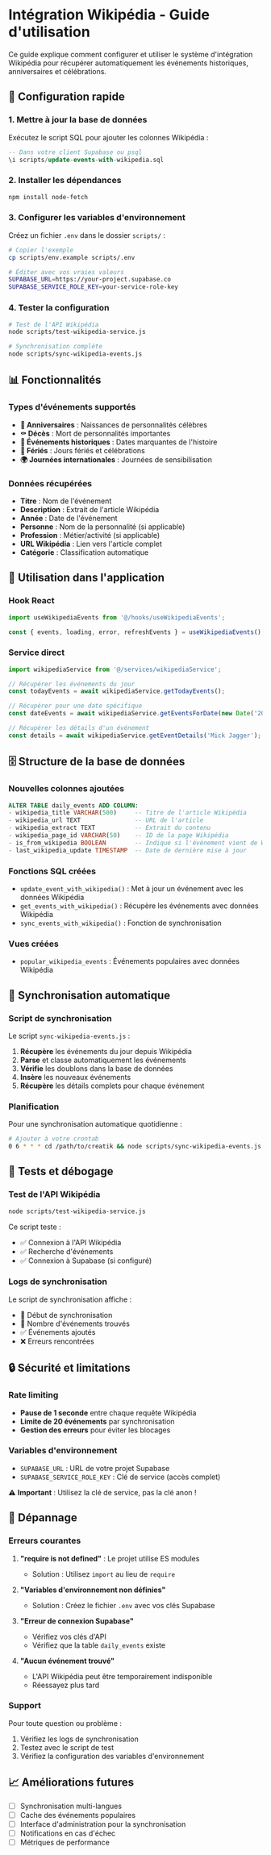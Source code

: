 # Intégration Wikipédia - Guide d'utilisation

Ce guide explique comment configurer et utiliser le système d'intégration Wikipédia pour récupérer automatiquement les événements historiques, anniversaires et célébrations.

## 🚀 Configuration rapide

### 1. Mettre à jour la base de données

Exécutez le script SQL pour ajouter les colonnes Wikipédia :

```sql
-- Dans votre client Supabase ou psql
\i scripts/update-events-with-wikipedia.sql
```

### 2. Installer les dépendances

```bash
npm install node-fetch
```

### 3. Configurer les variables d'environnement

Créez un fichier `.env` dans le dossier `scripts/` :

```bash
# Copier l'exemple
cp scripts/env.example scripts/.env

# Éditer avec vos vraies valeurs
SUPABASE_URL=https://your-project.supabase.co
SUPABASE_SERVICE_ROLE_KEY=your-service-role-key
```

### 4. Tester la configuration

```bash
# Test de l'API Wikipédia
node scripts/test-wikipedia-service.js

# Synchronisation complète
node scripts/sync-wikipedia-events.js
```

## 📊 Fonctionnalités

### Types d'événements supportés

- **🎂 Anniversaires** : Naissances de personnalités célèbres
- **⚰️ Décès** : Mort de personnalités importantes
- **📜 Événements historiques** : Dates marquantes de l'histoire
- **🎉 Fériés** : Jours fériés et célébrations
- **🌍 Journées internationales** : Journées de sensibilisation

### Données récupérées

- **Titre** : Nom de l'événement
- **Description** : Extrait de l'article Wikipédia
- **Année** : Date de l'événement
- **Personne** : Nom de la personnalité (si applicable)
- **Profession** : Métier/activité (si applicable)
- **URL Wikipédia** : Lien vers l'article complet
- **Catégorie** : Classification automatique

## 🔧 Utilisation dans l'application

### Hook React

```typescript
import useWikipediaEvents from '@/hooks/useWikipediaEvents';

const { events, loading, error, refreshEvents } = useWikipediaEvents();
```

### Service direct

```typescript
import wikipediaService from '@/services/wikipediaService';

// Récupérer les événements du jour
const todayEvents = await wikipediaService.getTodayEvents();

// Récupérer pour une date spécifique
const dateEvents = await wikipediaService.getEventsForDate(new Date('2024-01-15'));

// Récupérer les détails d'un événement
const details = await wikipediaService.getEventDetails('Mick Jagger');
```

## 🗄️ Structure de la base de données

### Nouvelles colonnes ajoutées

```sql
ALTER TABLE daily_events ADD COLUMN:
- wikipedia_title VARCHAR(500)     -- Titre de l'article Wikipédia
- wikipedia_url TEXT               -- URL de l'article
- wikipedia_extract TEXT           -- Extrait du contenu
- wikipedia_page_id VARCHAR(50)    -- ID de la page Wikipédia
- is_from_wikipedia BOOLEAN        -- Indique si l'événement vient de Wikipédia
- last_wikipedia_update TIMESTAMP  -- Date de dernière mise à jour
```

### Fonctions SQL créées

- `update_event_with_wikipedia()` : Met à jour un événement avec les données Wikipédia
- `get_events_with_wikipedia()` : Récupère les événements avec données Wikipédia
- `sync_events_with_wikipedia()` : Fonction de synchronisation

### Vues créées

- `popular_wikipedia_events` : Événements populaires avec données Wikipédia

## 🔄 Synchronisation automatique

### Script de synchronisation

Le script `sync-wikipedia-events.js` :

1. **Récupère** les événements du jour depuis Wikipédia
2. **Parse** et classe automatiquement les événements
3. **Vérifie** les doublons dans la base de données
4. **Insère** les nouveaux événements
5. **Récupère** les détails complets pour chaque événement

### Planification

Pour une synchronisation automatique quotidienne :

```bash
# Ajouter à votre crontab
0 6 * * * cd /path/to/creatik && node scripts/sync-wikipedia-events.js
```

## 🧪 Tests et débogage

### Test de l'API Wikipédia

```bash
node scripts/test-wikipedia-service.js
```

Ce script teste :
- ✅ Connexion à l'API Wikipédia
- ✅ Recherche d'événements
- ✅ Connexion à Supabase (si configuré)

### Logs de synchronisation

Le script de synchronisation affiche :
- 🔄 Début de synchronisation
- 📅 Nombre d'événements trouvés
- ✅ Événements ajoutés
- ❌ Erreurs rencontrées

## 🔒 Sécurité et limitations

### Rate limiting

- **Pause de 1 seconde** entre chaque requête Wikipédia
- **Limite de 20 événements** par synchronisation
- **Gestion des erreurs** pour éviter les blocages

### Variables d'environnement

- `SUPABASE_URL` : URL de votre projet Supabase
- `SUPABASE_SERVICE_ROLE_KEY` : Clé de service (accès complet)

⚠️ **Important** : Utilisez la clé de service, pas la clé anon !

## 🚨 Dépannage

### Erreurs courantes

1. **"require is not defined"** : Le projet utilise ES modules
   - Solution : Utilisez `import` au lieu de `require`

2. **"Variables d'environnement non définies"**
   - Solution : Créez le fichier `.env` avec vos clés Supabase

3. **"Erreur de connexion Supabase"**
   - Vérifiez vos clés d'API
   - Vérifiez que la table `daily_events` existe

4. **"Aucun événement trouvé"**
   - L'API Wikipédia peut être temporairement indisponible
   - Réessayez plus tard

### Support

Pour toute question ou problème :
1. Vérifiez les logs de synchronisation
2. Testez avec le script de test
3. Vérifiez la configuration des variables d'environnement

## 📈 Améliorations futures

- [ ] Synchronisation multi-langues
- [ ] Cache des événements populaires
- [ ] Interface d'administration pour la synchronisation
- [ ] Notifications en cas d'échec
- [ ] Métriques de performance 